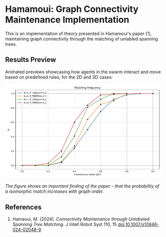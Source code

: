 # Hamamoui: Graph Connectivity Maintenance Implementation

This is an implementation of theory presented in Hamamoui's paper [1], maintaining graph connectivity through the matching of unlabled spanning trees.

## Results Preview

Animated previews showcasing how agents in the swarm interact and move based on predefined rules, for the 2D and 3D cases:

![Matching Frequencies](https://github.com/ericjhkim/hamamoui-connectivity/blob/main/fm_by_order.png)

_The figure shows an important finding of the paper - that the probabiltiy of a isomorphic match increases with graph order._

## References
  1. Hamaoui, M. (2024). *Connectivity Maintenance through Unlabeled Spanning Tree Matching*. J Intell Robot Syst 110, 15 [doi:10.1007/s10846-024-02048-9](https://doi.org/10.1007/s10846-024-02048-9)